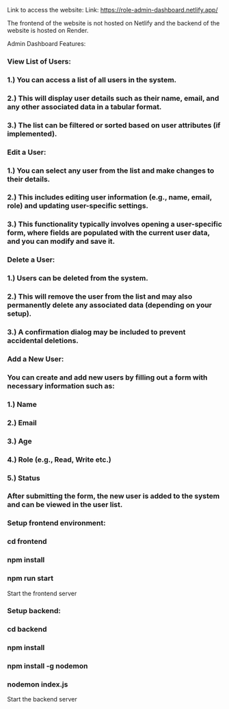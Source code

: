 Link to access the website: 
Link: https://role-admin-dashboard.netlify.app/

The frontend of the website is not hosted on Netlify and the backend of the website is hosted on Render.

Admin Dashboard Features:
### View List of Users:

### 1.) You can access a list of all users in the system.
### 2.) This will display user details such as their name, email, and any other associated data in a tabular format.
### 3.) The list can be filtered or sorted based on user attributes (if implemented).

### Edit a User:

### 1.) You can select any user from the list and make changes to their details.
### 2.) This includes editing user information (e.g., name, email, role) and updating user-specific settings.
### 3.) This functionality typically involves opening a user-specific form, where fields are populated with the current user data, and you can modify and save it.

### Delete a User:

### 1.) Users can be deleted from the system.
### 2.) This will remove the user from the list and may also permanently delete any associated data (depending on your setup).
### 3.) A confirmation dialog may be included to prevent accidental deletions.

### Add a New User:

### You can create and add new users by filling out a form with necessary information such as:
### 1.) Name
### 2.) Email
### 3.) Age
### 4.) Role (e.g., Read, Write etc.)
### 5.) Status
### After submitting the form, the new user is added to the system and can be viewed in the user list.

### Setup frontend environment:
### cd frontend
### npm install
### npm run start 
Start the frontend server

### Setup backend: 
### cd backend
### npm install 
### npm install -g nodemon
### nodemon index.js 
Start the backend server




